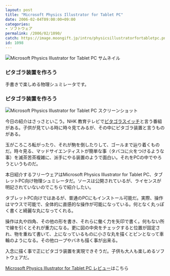 ```yaml
---
layout: post
title: "Microsoft Physics Illustrator for Tablet PC"
date: 2006-02-04T09:00:00+09:00
categories:
- ソフトウェア
permalink: /2006/02/1090/
catch: https://image.moongift.jp/intro/physicsillustratorfortabletpc.png
id: 1098
---
```

 ![Microsoft Physics Illustrator for Tablet PC サムネイル](https://image.moongift.jp/intro/physicsillustratorfortabletpc.t.png "Microsoft Physics Illustrator for Tablet PC サムネイル")
  

### ピタゴラ装置を作ろう
  
手書きで楽しめる物理シュミレータです。  
<!--more-->  

### ピタゴラ装置を作ろう
  

![Microsoft Physics Illustrator for Tablet PC スクリーンショット](https://image.moongift.jp/intro/physicsillustratorfortabletpc.png "Microsoft Physics Illustrator for Tablet PC スクリーンショット")

  

今日の紹介はさっさといこう。NHK 教育テレビで[ピタゴラスイッチ](http://www.nhk.or.jp/youho/pitagora.html)と言う番組がある。子供が見ている時に時々見てみるが、その中にピタゴラ装置と言うものがある。

  

玉がころころ転がったり、それが駒を倒したりして、ゴールまで辿り着くものだ。時々見る、マッドサイエンティストが簡単な事（タバコに火をつけるような事）を滅茶苦茶複雑に、派手にやる装置のようで面白い。それをPCの中でやろうというものだ。

  

本日紹介するフリーウェアはMicrosoft Physics Illustrator for Tablet PC、タブレットPC向け物理シュミレータだ。ソースは公開されているが、ライセンスが明記されていないのでこちらで紹介したい。

  

タブレットPC向けではあるが、普通のPCにもインストール可能だ。実際、操作はマウスで可能で、全体的に直感的な操作が可能になっている。何となく丸っぽく書くと綺麗な丸になってくれる。

  

操作は丸や四角、その他の形を書き、それらに働く力を矢印で書く。何もない所で線を引くとそれが重力になる。更に図の中央をチェックすると位置が固定され、物を重ねて書いて、上になっているものに小さな丸を描くとピンとなって車輪のようになる。その他ロープやバネも描く事が出来る。

  

入念に描く事で正にピタゴラ装置を実現できそうだ。子供も大人も楽しめるソフトウェアだ。

  

[Microsoft Physics Illustrator for Tablet PC レビュー](http://fw.moongift.jp/review/i-1106.html)はこちら

